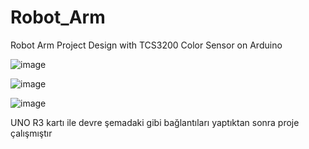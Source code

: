 # Robot_Arm
Robot Arm Project Design with TCS3200 Color Sensor on Arduino

![image](https://github.com/isacolakoglu/Robot_Arm/assets/85408010/e95f3292-6be9-4361-be16-c80858ee988d)

![image](https://github.com/isacolakoglu/Robot_Arm/assets/85408010/5277cd96-7cd2-4c37-a605-057cda88a721)

![image](https://github.com/isacolakoglu/Robot_Arm/assets/85408010/5c7e787c-8dd0-48f4-9256-9e7afdee304f)

UNO R3 kartı ile devre şemadaki gibi bağlantıları yaptıktan sonra proje çalışmıştır 
